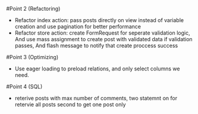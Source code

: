 #Point 2 (Refactoring)
  * Refactor index action: 
        pass posts directly on view instead of variable creation and use pagination for better performance
  * Refactor store action: 
        create FormRequest for seperate validation logic,
        And use mass assignment to create post with validated data if validation passes,
        And flash message to notify that create proccess success

#Point 3 (Optimizing)
  * Use eager loading to preload relations, and only select columns we need.

#Point 4 (SQL)
  * reterive posts with max number of comments, two statemnt on for retervie all posts second to get one post only
